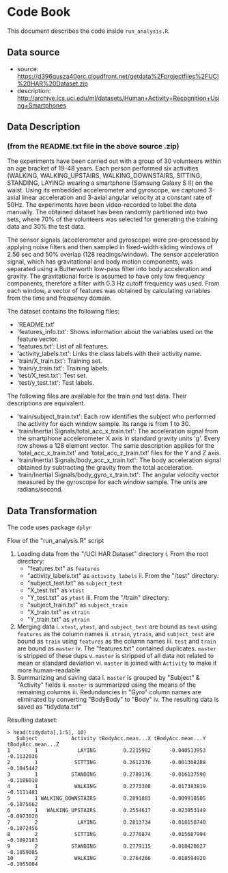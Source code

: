 # Code Book

This document describes the code inside `run_analysis.R`.

## Data source

* source: https://d396qusza40orc.cloudfront.net/getdata%2Fprojectfiles%2FUCI%20HAR%20Dataset.zip
* description: http://archive.ics.uci.edu/ml/datasets/Human+Activity+Recognition+Using+Smartphones

## Data Description
###  (from the README.txt file in the above source .zip)
The experiments have been carried out with a group of 30 volunteers within an age bracket of 19-48 years. Each person performed six activities (WALKING, WALKING_UPSTAIRS, WALKING_DOWNSTAIRS, SITTING, STANDING, LAYING) wearing a smartphone (Samsung Galaxy S II) on the waist. Using its embedded accelerometer and gyroscope, we captured 3-axial linear acceleration and 3-axial angular velocity at a constant rate of 50Hz. The experiments have been video-recorded to label the data manually. The obtained dataset has been randomly partitioned into two sets, where 70% of the volunteers was selected for generating the training data and 30% the test data.

The sensor signals (accelerometer and gyroscope) were pre-processed by applying noise filters and then sampled in fixed-width sliding windows of 2.56 sec and 50% overlap (128 readings/window). The sensor acceleration signal, which has gravitational and body motion components, was separated using a Butterworth low-pass filter into body acceleration and gravity. The gravitational force is assumed to have only low frequency components, therefore a filter with 0.3 Hz cutoff frequency was used. From each window, a vector of features was obtained by calculating variables from the time and frequency domain.

The dataset contains the following files:

- 'README.txt'
- 'features_info.txt': Shows information about the variables used on the feature vector.
- 'features.txt': List of all features.
- 'activity_labels.txt': Links the class labels with their activity name.
- 'train/X_train.txt': Training set.
- 'train/y_train.txt': Training labels.
- 'test/X_test.txt': Test set.
- 'test/y_test.txt': Test labels.

The following files are available for the train and test data. Their descriptions are equivalent. 

- 'train/subject_train.txt': Each row identifies the subject who performed the activity for each window sample. Its range is from 1 to 30. 
- 'train/Inertial Signals/total_acc_x_train.txt': The acceleration signal from the smartphone accelerometer X axis in standard gravity units 'g'. Every row shows a 128 element vector. The same description applies for the 'total_acc_x_train.txt' and 'total_acc_z_train.txt' files for the Y and Z axis. 
- 'train/Inertial Signals/body_acc_x_train.txt': The body acceleration signal obtained by subtracting the gravity from the total acceleration. 
- 'train/Inertial Signals/body_gyro_x_train.txt': The angular velocity vector measured by the gyroscope for each window sample. The units are radians/second. 

## Data Transformation

The code uses package `dplyr`

Flow of the "run_analysis.R" script

1. Loading data from the "/UCI HAR Dataset" directory
  i. From the root directory:
    * "features.txt" as `features`
    * "activity_labels.txt" as `activity_labels`
  ii. From the "/test" directory:
    * "subject_test.txt" as `subject_test`
    * "X_test.txt" as `xtest`
    * "Y_test.txt" as `ytest`
  iii. From the "/train" directory:
    * "subject_train.txt" as `subject_train`
    * "X_train.txt" as `xtrain`
    * "Y_train.txt" as `ytrain`
2. Merging data
  i. `xtest`, `ytest`, and `subject_test` are bound as `test` using `features` as the column names
  ii. `xtrain`, `ytrain`, and `subject_test` are bound as `train` using `features` as the column names
  iii. `test` and `train` are bound as `master`
  iv. The "features.txt" contained duplicates. `master` is stripped of these dups
  v. `master` is stripped of all data not related to mean or standard deviation
  vi. `master` is joined with `Activity` to make it more human-readable
3. Summarizing and saving data
  i. `master` is grouped by "Subject" & "Activity" fields
  ii. `master` is summarized using the means of the remaining columns
  iii. Redundancies in "Gyro" column names are eliminated by converting "BodyBody" to "Body"
  iv. The resulting data is saved as "tidydata.txt"

Resulting dataset:
```
> head(tidydata[,1:5], 10)
   Subject           Activity tBodyAcc.mean...X tBodyAcc.mean...Y tBodyAcc.mean...Z
1        1             LAYING         0.2215982      -0.040513953        -0.1132036
2        1            SITTING         0.2612376      -0.001308288        -0.1045442
3        1           STANDING         0.2789176      -0.016137590        -0.1106018
4        1            WALKING         0.2773308      -0.017383819        -0.1111481
5        1 WALKING_DOWNSTAIRS         0.2891883      -0.009918505        -0.1075662
6        1   WALKING_UPSTAIRS         0.2554617      -0.023953149        -0.0973020
7        2             LAYING         0.2813734      -0.018158740        -0.1072456
8        2            SITTING         0.2770874      -0.015687994        -0.1092183
9        2           STANDING         0.2779115      -0.018420827        -0.1059085
10       2            WALKING         0.2764266      -0.018594920        -0.1055004
```
